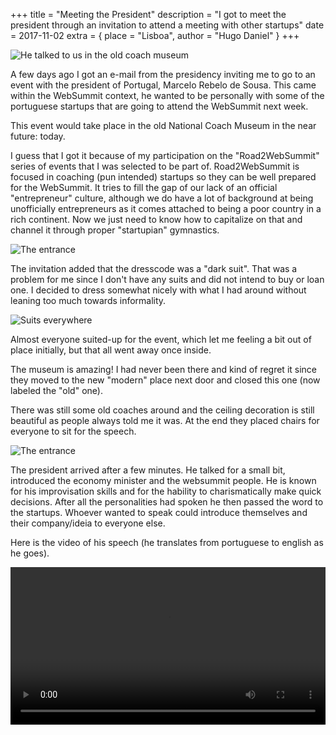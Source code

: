 +++
title = "Meeting the President"
description = "I got to meet the president through an invitation to attend a meeting with other startups"
date = 2017-11-02
extra = { place = "Lisboa", author = "Hugo Daniel" }
+++

![He talked to us in the old coach museum](/images/inside_coches2.jpg)

A few days ago I got an e-mail from the presidency inviting me to go to an event with the president of Portugal, Marcelo Rebelo de Sousa. This came within the WebSummit context, he wanted to be personally with some of the portuguese startups that are going to attend the WebSummit next week.

This event would take place in the old National Coach Museum in the near future: today.

I guess that I got it because of my participation on the "Road2WebSummit" series of events that I was selected to be part of. Road2WebSummit is focused in coaching (pun intended) startups so they can be well prepared for the WebSummit. It tries to fill the gap of our lack of an official "entrepreneur" culture, although we do have a lot of background at being unofficially entrepreneurs as it comes attached to being a poor country in a rich continent. Now we just need to know how to capitalize on that and channel it through proper "startupian" gymnastics.

![The entrance](/images/coches.jpg)

The invitation added that the dresscode was a "dark suit". That was a problem for me since I don't have any suits and did not intend to buy or loan one. I decided to dress somewhat nicely with what I had around without leaning too much towards informality.

![Suits everywhere](/images/suits.jpg)

Almost everyone suited-up for the event, which let me feeling a bit out of place initially, but that all went away once inside.

The museum is amazing! I had never been there and kind of regret it since they moved to the new "modern" place next door and closed this one (now labeled the "old" one).

There was still some old coaches around and the ceiling decoration is still beautiful as people always told me it was. At the end they placed chairs for everyone to sit for the speech.

![The entrance](/images/inside_coches.jpg)

The president arrived after a few minutes. He talked for a small bit, introduced the economy minister and the websummit people. He is known for his improvisation skills and for the hability to charismatically make quick decisions. After all the personalities had spoken he then passed the word to the startups. Whoever wanted to speak could introduce themselves and their company/ideia to everyone else.

Here is the video of his speech (he translates from portuguese to english as he goes).

<video src="http://media.presidencia.pt/videos/mrs2017/PRMRS_171102_V01_FHD.mp4" width="100%" controls />

About 90 people talked. That was the number they said, personally I did not count and unfortunately after a while my brain was not able to process any more "ideas" or startup names. I was spilling buzzwords through my ears. I think the winner buzzwords were "AI", "Machine Learning", "Disruptive", "App", "Intelligent", "Deep learning", "3D Printer" and some others I can't recall.

Near the end we took a group picture, and before everyone left they gave some drinks and _pasteis de belém_ while Marcelo was being invaded by people taking selfies with him.

![Me, the guy with no suit near the camers, with a blue circle. Marcelo, the president, at front with a red circle](/images/marcelo2.png)

Overall it was a fun event I even met an ex-teacher from my university that is now trying to work out an idea to increase bike usage in Lisbon.

I hope another opportunity like this happens soon, maybe then I can also take a selfie with the Prez. :D

Meanwhile checkout how [I got to participate](@/posts/2017-10-31-first-funding-as-a-bootstrapper-in-portugal.md) in the StartUp Portugal events. If you are here for the WebSummit don't be fooled and [read my recommendations for places to eat](@/posts/2017-11-01-where-do-local-hackers-eat-in-lisbon.md) in the touristic area.
